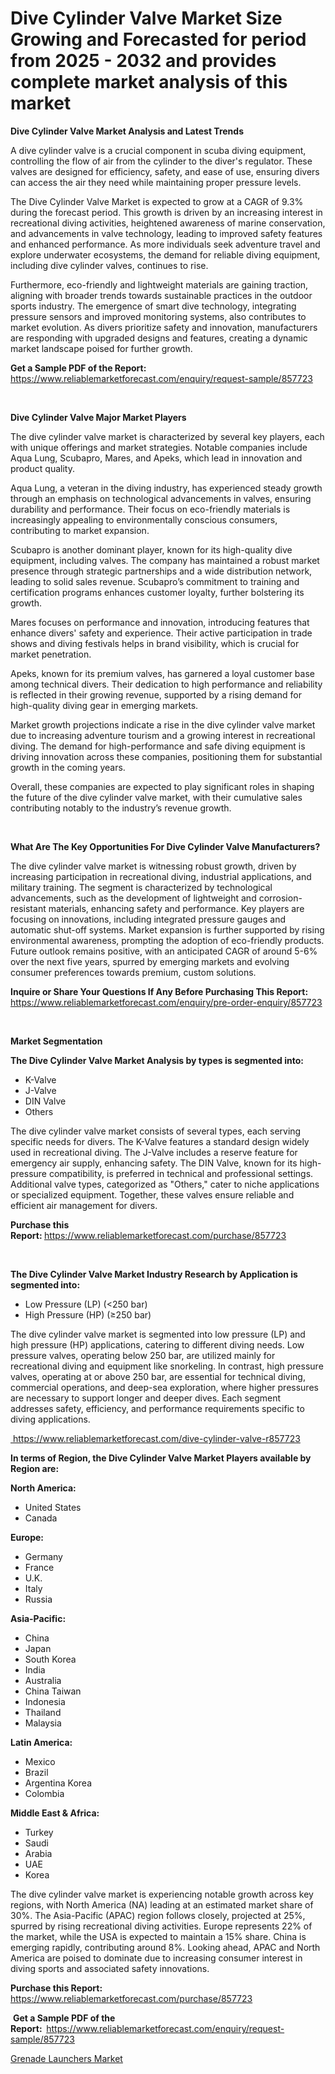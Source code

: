 <p><h1>Dive Cylinder Valve Market Size Growing and Forecasted for period from 2025 - 2032 and provides complete market analysis of this market</h1></p><p><strong>Dive Cylinder Valve Market Analysis and Latest Trends</strong></p>
<p><p>A dive cylinder valve is a crucial component in scuba diving equipment, controlling the flow of air from the cylinder to the diver's regulator. These valves are designed for efficiency, safety, and ease of use, ensuring divers can access the air they need while maintaining proper pressure levels.</p><p>The Dive Cylinder Valve Market is expected to grow at a CAGR of 9.3% during the forecast period. This growth is driven by an increasing interest in recreational diving activities, heightened awareness of marine conservation, and advancements in valve technology, leading to improved safety features and enhanced performance. As more individuals seek adventure travel and explore underwater ecosystems, the demand for reliable diving equipment, including dive cylinder valves, continues to rise.</p><p>Furthermore, eco-friendly and lightweight materials are gaining traction, aligning with broader trends towards sustainable practices in the outdoor sports industry. The emergence of smart dive technology, integrating pressure sensors and improved monitoring systems, also contributes to market evolution. As divers prioritize safety and innovation, manufacturers are responding with upgraded designs and features, creating a dynamic market landscape poised for further growth.</p></p>
<p><strong>Get a Sample PDF of the Report:&nbsp;</strong> <a href="https://www.reliablemarketforecast.com/enquiry/request-sample/857723?utm_campaign=2392&utm_medium=2&utm_source=Github&utm_content=ia&utm_term=18022025&utm_id=dive-cylinder-valve">https://www.reliablemarketforecast.com/enquiry/request-sample/857723</a></p>
<p>&nbsp;</p>
<p><strong>Dive Cylinder Valve Major Market Players</strong></p>
<p><p>The dive cylinder valve market is characterized by several key players, each with unique offerings and market strategies. Notable companies include Aqua Lung, Scubapro, Mares, and Apeks, which lead in innovation and product quality. </p><p>Aqua Lung, a veteran in the diving industry, has experienced steady growth through an emphasis on technological advancements in valves, ensuring durability and performance. Their focus on eco-friendly materials is increasingly appealing to environmentally conscious consumers, contributing to market expansion.</p><p>Scubapro is another dominant player, known for its high-quality dive equipment, including valves. The company has maintained a robust market presence through strategic partnerships and a wide distribution network, leading to solid sales revenue. Scubapro’s commitment to training and certification programs enhances customer loyalty, further bolstering its growth.</p><p>Mares focuses on performance and innovation, introducing features that enhance divers' safety and experience. Their active participation in trade shows and diving festivals helps in brand visibility, which is crucial for market penetration.</p><p>Apeks, known for its premium valves, has garnered a loyal customer base among technical divers. Their dedication to high performance and reliability is reflected in their growing revenue, supported by a rising demand for high-quality diving gear in emerging markets.</p><p>Market growth projections indicate a rise in the dive cylinder valve market due to increasing adventure tourism and a growing interest in recreational diving. The demand for high-performance and safe diving equipment is driving innovation across these companies, positioning them for substantial growth in the coming years.</p><p>Overall, these companies are expected to play significant roles in shaping the future of the dive cylinder valve market, with their cumulative sales contributing notably to the industry’s revenue growth.</p></p>
<p>&nbsp;</p>
<p><strong>What Are The Key Opportunities For Dive Cylinder Valve Manufacturers?</strong></p>
<p><p>The dive cylinder valve market is witnessing robust growth, driven by increasing participation in recreational diving, industrial applications, and military training. The segment is characterized by technological advancements, such as the development of lightweight and corrosion-resistant materials, enhancing safety and performance. Key players are focusing on innovations, including integrated pressure gauges and automatic shut-off systems. Market expansion is further supported by rising environmental awareness, prompting the adoption of eco-friendly products. Future outlook remains positive, with an anticipated CAGR of around 5-6% over the next five years, spurred by emerging markets and evolving consumer preferences towards premium, custom solutions.</p></p>
<p><strong>Inquire or Share Your Questions If Any Before Purchasing This Report:</strong> <a href="https://www.reliablemarketforecast.com/enquiry/pre-order-enquiry/857723?utm_campaign=2392&utm_medium=2&utm_source=Github&utm_content=ia&utm_term=18022025&utm_id=dive-cylinder-valve">https://www.reliablemarketforecast.com/enquiry/pre-order-enquiry/857723</a></p>
<p>&nbsp;</p>
<p><strong>Market Segmentation</strong></p>
<p><strong>The Dive Cylinder Valve Market Analysis by types is segmented into:</strong></p>
<p><ul><li>K-Valve</li><li>J-Valve</li><li>DIN Valve</li><li>Others</li></ul></p>
<p><p>The dive cylinder valve market consists of several types, each serving specific needs for divers. The K-Valve features a standard design widely used in recreational diving. The J-Valve includes a reserve feature for emergency air supply, enhancing safety. The DIN Valve, known for its high-pressure compatibility, is preferred in technical and professional settings. Additional valve types, categorized as "Others," cater to niche applications or specialized equipment. Together, these valves ensure reliable and efficient air management for divers.</p></p>
<p><strong>Purchase this Report:&nbsp;</strong><a href="https://www.reliablemarketforecast.com/purchase/857723?utm_campaign=2392&utm_medium=2&utm_source=Github&utm_content=ia&utm_term=18022025&utm_id=dive-cylinder-valve">https://www.reliablemarketforecast.com/purchase/857723</a></p>
<p>&nbsp;</p>
<p><strong>The Dive Cylinder Valve Market Industry Research by Application is segmented into:</strong></p>
<p><ul><li>Low Pressure (LP) (<250 bar)</li><li>High Pressure (HP) (≥250 bar)</li></ul></p>
<p><p>The dive cylinder valve market is segmented into low pressure (LP) and high pressure (HP) applications, catering to different diving needs. Low pressure valves, operating below 250 bar, are utilized mainly for recreational diving and equipment like snorkeling. In contrast, high pressure valves, operating at or above 250 bar, are essential for technical diving, commercial operations, and deep-sea exploration, where higher pressures are necessary to support longer and deeper dives. Each segment addresses safety, efficiency, and performance requirements specific to diving applications.</p></p>
<p><a href="https://www.reliablemarketforecast.com/dive-cylinder-valve-r857723?utm_campaign=2392&utm_medium=2&utm_source=Github&utm_content=ia&utm_term=18022025&utm_id=dive-cylinder-valve">&nbsp;https://www.reliablemarketforecast.com/dive-cylinder-valve-r857723</a></p>
<p><strong>In terms of Region, the Dive Cylinder Valve Market Players available by Region are:</strong></p>
<p>
    <p> <strong> North America: </strong>
        <ul>
            <li>United States</li>
            <li>Canada</li>
        </ul>
        </p> 
    <p> <strong> Europe: </strong>
        <ul>
            <li>Germany</li>
            <li>France</li>
            <li>U.K.</li>
            <li>Italy</li>
            <li>Russia</li>
        </ul>
        </p> 
    <p> <strong> Asia-Pacific: </strong>
        <ul>
            <li>China</li>
            <li>Japan</li>
            <li>South Korea</li>
            <li>India</li>
            <li>Australia</li>
            <li>China Taiwan</li>
            <li>Indonesia</li>
            <li>Thailand</li>
            <li>Malaysia</li>
        </ul>
        </p> 
    <p> <strong> Latin America: </strong>
        <ul>
            <li>Mexico</li>
            <li>Brazil</li>
            <li>Argentina Korea</li>
            <li>Colombia</li>
        </ul>
        </p> 
    <p> <strong> Middle East & Africa: </strong>
        <ul>
            <li>Turkey</li>
            <li>Saudi</li>
            <li>Arabia</li>
            <li>UAE</li>
            <li>Korea</li>
        </ul>
    </p>
    </p>
<p><p>The dive cylinder valve market is experiencing notable growth across key regions, with North America (NA) leading at an estimated market share of 30%. The Asia-Pacific (APAC) region follows closely, projected at 25%, spurred by rising recreational diving activities. Europe represents 22% of the market, while the USA is expected to maintain a 15% share. China is emerging rapidly, contributing around 8%. Looking ahead, APAC and North America are poised to dominate due to increasing consumer interest in diving sports and associated safety innovations.</p></p>
<p><strong>Purchase this Report: </strong><a href="https://www.reliablemarketforecast.com/purchase/857723?utm_campaign=2392&utm_medium=2&utm_source=Github&utm_content=ia&utm_term=18022025&utm_id=dive-cylinder-valve">https://www.reliablemarketforecast.com/purchase/857723</a></p>
<p>&nbsp;<strong>Get a Sample PDF of the Report:&nbsp;&nbsp;</strong><a href="https://www.reliablemarketforecast.com/enquiry/request-sample/857723?utm_campaign=2392&utm_medium=2&utm_source=Github&utm_content=ia&utm_term=18022025&utm_id=dive-cylinder-valve">https://www.reliablemarketforecast.com/enquiry/request-sample/857723</a></p>
<p><strong></strong></p>
<p><p><a href="https://github.com/tanekacalderon743/Market-Research-Report-List-1/blob/main/grenade-launchers-market.md?utm_campaign=2392&utm_medium=2&utm_source=Github&utm_content=ia&utm_term=18022025&utm_id=dive-cylinder-valve">Grenade Launchers Market</a></p></p>